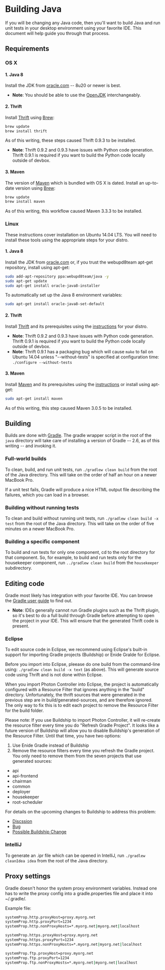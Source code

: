 # Building Java

If you will be changing any Java code, then you'll want to build Java and run unit tests in your desktop environment using your favorite IDE. This document will help guide you through that process.

## Requirements

### OS X

#### 1. Java 8

Install the JDK from [oracle.com](http://www.oracle.com/technetwork/java/javase/downloads/index.html) -- 8u20 or newer is best.
* **Note**: You should be able to use the [OpenJDK](http://openjdk.java.net/projects/jdk8/) interchangeably.

#### 2. Thrift

Install [Thrift](https://thrift.apache.org/) using [Brew](http://brew.sh):

~~~bash
brew update
brew install thrift
~~~

As of this writing, these steps caused Thrift 0.9.3 to be installed.

* **Note**: Thrift 0.9.2 and 0.9.3 have issues with Python code generation. Thrift 0.9.1 is required if you want to build the Python code locally outside of devbox.

#### 3. Maven

The version of [Maven](https://maven.apache.org/) which is bundled with OS X is dated. Install an up-to-date version using [Brew](http://brew.sh):

~~~bash
brew update
brew install maven
~~~

As of this writing, this workflow caused Maven 3.3.3 to be installed.

### Linux

These instructions cover installation on Ubuntu 14.04 LTS. You will need to install these tools using the appropriate steps for your distro.

#### 1. Java 8

Install the JDK from [oracle.com](http://www.oracle.com/technetwork/java/javase/downloads/index.html) or, if you trust the webupd8team apt-get repository, install using apt-get:

~~~bash
sudo add-apt-repository ppa:webupd8team/java -y
sudo apt-get update
sudo apt-get install oracle-java8-installer
~~~

To automatically set up the Java 8 environment variables:

~~~bash
sudo apt-get install oracle-java8-set-default
~~~

#### 2. Thrift

Install [Thrift](https://thrift.apache.org) and its prerequisites using the [instructions](https://thrift.apache.org/docs/install/debian) for your distro.

* **Note**: Thrift 0.9.2 and 0.9.3 have issues with Python code generation. Thrift 0.9.1 is required if you want to build the Python code locally outside of devbox.
* **Note**: Thrift 0.9.1 has a packaging bug which will cause `make` to fail on Ubuntu 14.04 unless "--without-tests" is specified at configuration time: `./configure --without-tests`

#### 3. Maven

Install [Maven](https://maven.apache.org) and its prerequisites using the [instructions](https://maven.apache.org/install.html) or install using apt-get:

~~~bash
sudo apt-get install maven
~~~

As of this writing, this step caused Maven 3.0.5 to be installed.

## Building

Builds are done with [Gradle](http://gradle.org/). The gradle wrapper script in the root of the `java` directory will take care of installing a version of Gradle -- 2.6, as of this writing -- and invoking it.

### Full-world builds

To clean, build, and run unit tests, run `./gradlew clean build` from the root of the Java directory. This will take on the order of half an hour on a newer MacBook Pro.

If a unit test fails, Gradle will produce a nice HTML output file describing the failures, which you can load in a browser.

### Building without running tests

To clean and build without running unit tests, run `./gradlew clean build -x test` from the root of the Java directory. This will take on the order of five minutes on a newer MacBook Pro.

### Building a specific component

To build and run tests for only one component, cd to the root directory for that component. So, for example, to build and run tests only for the housekeeper component, run `../gradlew clean build` from the `housekeeper` subdirectory.

## Editing code

Gradle most likely has integration with your favorite IDE. You can browse the [Gradle user guide](https://docs.gradle.org/current/userguide/userguide.html) to find out.

* **Note**: IDEs generally cannot run Gradle plugins such as the Thrift plugin, so it's best to do a full build through Gradle before attempting to open the project in your IDE. This will ensure that the generated Thrift code is present.

### Eclipse

To edit source code in Eclipse, we recommend using Eclipse's built-in
support for importing Gradle projects (Buildship) or Enide Gralde for
Eclipse.

Before you import into Eclipse, pleease do one build from the
command-line using: `./gradlew clean build -x text` (as above). This
will generate source code using Thrift and is not done within
Eclipse.

When you import Photon Controller into Eclipse, the project is
automatically configured with a Resource Filter that ignores anything
in the "build" directory. Unfortunately, the thrift sources that were
generated in the previous step are in build/generated-sources, and are
therefore ignored. The only way to fix this is to edit each project to
remove the Resource Filter for the build folder.

Please note: If you use Buildship to import Photon Controller, it will
re-create the resource filter every time you do "Refresh Gradle
Project". It looks like a future version of Buildship will allow you
to disable Buildship's generation of the Resource Filter. Until that
time, you have two options:

1. Use Enide Gradle instead of Buildship
2. Remove the resource filters every time you refresh the Gradle
project. You only need to remove them from the seven projects that use
generated sources:
  * api
  * api-frontend
  * chairman
  * common
  * deployer
  * housekeeper
  * root-scheduler

For details on the upcoming changes to Buildship to address this problem:
* [Discssion](https://discuss.gradle.org/t/build-folder-keeps-disappearing/12570)
* [Bug](https://bugs.eclipse.org/bugs/show_bug.cgi?id=478530)
* [Possible Buildship Change](https://github.com/eclipse/buildship/pull/180)

### IntelliJ

To generate an .ipr file which can be opened in IntelliJ, run `./gradlew cleanIdea idea` from the root of the Java directory.

## Proxy settings

Gradle doesn't honor the system proxy environment variables. Instead one has to
write the proxy config into a gradle.properties file and place it into
~/.gradle/.

Example file:

~~~bash
systemProp.http.proxyHost=proxy.myorg.net
systemProp.http.proxyPort=1234
systemProp.http.nonProxyHosts=*.myorg.net|myorg.net|localhost

systemProp.https.proxyHost=proxy.myorg.net
systemProp.https.proxyPort=1234
systemProp.https.nonProxyHosts=*.myorg.net|myorg.net|localhost

systemProp.ftp.proxyHost=proxy.myorg.net
systemProp.ftp.proxyPort=1234
systemProp.ftp.nonProxyHosts=*.myorg.net|myorg.net|localhost
~~~
